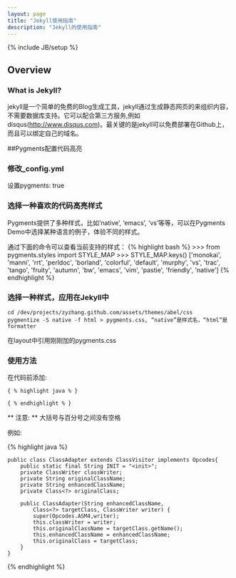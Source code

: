 ```yaml
---
layout: page
title: "Jekyll使用指南"
description: "Jekyll的使用指南"
---
```

{% include JB/setup %}


## Overview 

### What is Jekyll?

jekyll是一个简单的免费的Blog生成工具，jekyll通过生成静态网页的来组织内容，不需要数据库支持。它可以配合第三方服务,例如disqus(http://www.disqus.com)。最关键的是jekyll可以免费部署在Github上，而且可以绑定自己的域名。


##Pygments配置代码高亮

### 修改_config.yml

设置pygments: true

### 选择一种喜欢的代码高亮样式

Pygments提供了多种样式，比如’native’, ‘emacs’, ‘vs’等等，可以在Pygments Demo中选择某种语言的例子，体验不同的样式。

通过下面的命令可以查看当前支持的样式：
{% highlight bash %}
	>>> from pygments.styles import STYLE_MAP
	>>> STYLE_MAP.keys()
	['monokai', 'manni', 'rrt', 'perldoc', 'borland', 'colorful', 'default', 'murphy', 'vs', 'trac', 'tango', 'fruity', 'autumn', 'bw', 'emacs', 'vim', 'pastie', 'friendly', 'native']
{% endhighlight %}

### 选择一种样式，应用在Jekyll中

	cd /dev/projects/zyzhang.github.com/assets/themes/abel/css
	pygmentize -S native -f html > pygments.css, “native”是样式名，“html”是formatter

在layout中引用刚刚加的pygments.css

### 使用方法

在代码前添加:
	
	{ % highlight java % }
		
	{ % endhighlight % }

** 注意: ** 大括号与百分号之间没有空格

例如:

{% highlight java %}

	public class ClassAdapter extends ClassVisitor implements Opcodes{
		public static final String INIT = "<init>";
		private ClassWriter classWriter;
		private String originalClassName;
		private String enhancedClassName;
		private Class<?> originalClass;

		public ClassAdapter(String enhancedClassName,
			Class<?> targetClass, ClassWriter writer) {
			super(Opcodes.ASM4,writer);
			this.classWriter = writer;
			this.originalClassName = targetClass.getName();
			this.enhancedClassName = enhancedClassName;
			this.originalClass = targetClass;
		}
	}

{% endhighlight %}
